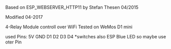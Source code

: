 Based on ESP_WEBSERVER_HTTP11 by Stefan Thesen 04/2015


Modified 04-2017

4-Relay Module controll over WiFi
Tested on WeMos D1 mini

used Pins:
5V
GND
D1
D2
D3
D4 *switches also ESP Blue LED so maybe use oter Pin
